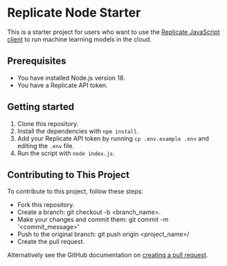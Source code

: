 # Replicate Node Starter

This is a starter project for users who want to use the [Replicate JavaScript client](https://github.com/replicate/replicate-javascript) to run machine learning models in the cloud.

## Prerequisites
- You have installed Node.js version 18.
- You have a Replicate API token.

## Getting started
1. Clone this repository.
2. Install the dependencies with `npm install`.
3. Add your Replicate API token by running `cp .env.example .env` and editing the `.env` file.
4. Run the script with `node index.js`.

## Contributing to This Project
To contribute to this project, follow these steps:

- Fork this repository.
- Create a branch: git checkout -b <branch_name>.
- Make your changes and commit them: git commit -m '<commit_message>'
- Push to the original branch: git push origin <project_name>/<location>
- Create the pull request.

Alternatively see the GitHub documentation on [creating a pull request](https://docs.github.com/en/pull-requests/collaborating-with-pull-requests/proposing-changes-to-your-work-with-pull-requests/creating-a-pull-request).

